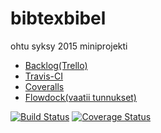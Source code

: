 # bibtexbibel
ohtu syksy 2015 miniprojekti

* [Backlog(Trello)](https://trello.com/b/VGq3K1EW/bitexbible)
* [Travis-CI](https://travis-ci.org/ohtu/bibtexbible)
* [Coveralls](https://coveralls.io/github/ohtu/bibtexbible)
* [Flowdock(vaatii tunnukset)](https://www.flowdock.com/app/miniprojekti/bibtexbible)

[![Build Status](https://travis-ci.org/ohtu/bibtexbible.svg?branch=master)](https://travis-ci.org/ohtu/bibtexbible)
[![Coverage Status](https://coveralls.io/repos/ohtu/bibtexbible/badge.svg?branch=master&service=github)](https://coveralls.io/github/ohtu/bibtexbible?branch=master)

